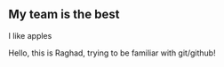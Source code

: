 

## My team is the best


I like apples

Hello, this is Raghad, trying to be familiar with git/github!
